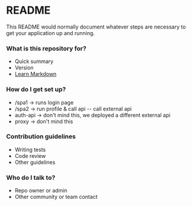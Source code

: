 # README #

This README would normally document whatever steps are necessary to get your application up and running.

### What is this repository for? ###

* Quick summary
* Version
* [Learn Markdown](https://bitbucket.org/tutorials/markdowndemo)

### How do I get set up? ###

* /spa1 -> runs login page
* /spa2 -> run profile & call api -- call external api
* auth-api -> don't mind this, we deployed a different external api
* proxy -> don't mind this

### Contribution guidelines ###

* Writing tests
* Code review
* Other guidelines

### Who do I talk to? ###

* Repo owner or admin
* Other community or team contact
